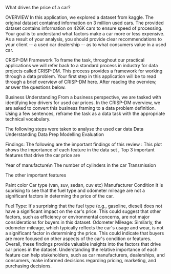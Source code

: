 What drives the price of a car?

OVERVIEW
In this application, we explored a dataset from kaggle. The original dataset contained information on 3 million used cars. The provided dataset contains information on 426K cars to ensure speed of processing. Your goal is to understand what factors make a car more or less expensive. As a result of your analysis, you should provide clear recommendations to your client -- a used car dealership -- as to what consumers value in a used car.

CRISP-DM Framework
To frame the task, throughout our practical applications we will refer back to a standard process in industry for data projects called CRISP-DM. This process provides a framework for working through a data problem. Your first step in this application will be to read through a brief overview of CRISP-DM here. After reading the overview, answer the questions below.

Business Understanding
From a business perspective, we are tasked with identifying key drivers for used car prices. In the CRISP-DM overview, we are asked to convert this business framing to a data problem definition. Using a few sentences, reframe the task as a data task with the appropriate technical vocabulary.

The following steps were taken to analyse the used car data Data Understanding Data Prep Modelling Evaluation

Findings: The following are the important findings of this review :
This plot shows the importance of each feature in the data set , Top 3 important features that drive the car price are

Year of manufacture\n
The number of cylinders in the car
Transmission

The other important features 

Paint color
Car type (van, suv, sedan, cuv etc)
Manufacturer
Condition It is suprising to see that the fuel type and odometer mileage are not a significant factors in determing the price of the car.

Fuel Type: It's surprising that the fuel type (e.g., gasoline, diesel) does not have a significant impact on the car's price. This could suggest that other factors, such as efficiency or environmental concerns, are not major considerations for buyers in this dataset.
Odometer Mileage: Similarly, the odometer mileage, which typically reflects the car's usage and wear, is not a significant factor in determining the price. This could indicate that buyers are more focused on other aspects of the car's condition or features.
Overall, these findings provide valuable insights into the factors that drive car prices in the dataset. Understanding the relative importance of each feature can help stakeholders, such as car manufacturers, dealerships, and consumers, make informed decisions regarding pricing, marketing, and purchasing decisions.
